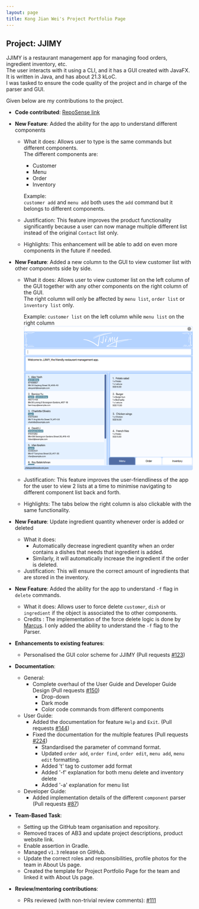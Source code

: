 ```yaml
---
layout: page
title: Kong Jian Wei's Project Portfolio Page
---
```


## Project: JJIMY

JJIMY is a restaurant management app for managing food orders, ingredient inventory, etc.  
The user interacts with it using a CLI, and it has a GUI created with JavaFX.  
It is written in Java, and has about 21.3 kLoC.  
I was tasked to ensure the code quality of the project and in charge of the parser and GUI.

Given below are my contributions to the project.

* **Code contributed**: [RepoSense link](https://nus-cs2103-ay2021s2.github.io/tp-dashboard/?search=&sort=groupTitle&sortWithin=title&timeframe=commit&mergegroup=&groupSelect=groupByRepos&breakdown=true&checkedFileTypes=docs~functional-code~test-code~other&since=&tabOpen=true&tabType=authorship&tabAuthor=Sharptail&tabRepo=AY2021S2-CS2103T-W15-3%2Ftp%5Bmaster%5D&authorshipIsMergeGroup=false&authorshipFileTypes=docs~functional-code~test-code~other&authorshipIsBinaryFileTypeChecked=false)

* **New Feature**: Added the ability for the app to understand different components
    * What it does: Allows user to type is the same commands but different components.  
      The different components are:  
      - Customer
      - Menu 
      - Order 
      - Inventory  
        
      Example:  
      `customer add` and `menu add` both uses the `add` command but it belongs to different components.  
    * Justification: This feature improves the product functionality significantly because a user can now manage multiple
      different list instead of the original `Contact` list only.  
    * Highlights: This enhancement will be able to add on even more components in the future if needed.
    
* **New Feature**: Added a new column to the GUI to view customer list with other components side by side.
    * What it does: Allows user to view customer list on the left column of the GUI together with any other components on the right column of the GUI.  
      The right column will only be affected by `menu list`, `order list` or `ìnventory list` only.  

      Example: `customer list` on the left column while `menu list` on the right column
      ![Ui](../images/Ui.png)
    * Justification: This feature improves the user-friendliness of the app for the user to view 2 lists at a time to minimise navigating to different component list back and forth.
    * Highlights: The tabs below the right column is also clickable with the same functionality.

* **New Feature**: Update ingredient quantity whenever order is added or deleted
    * What it does: 
      - Automatically decrease ingredient quantity when an order contains a dishes that needs that ingredient is added.
      - Similarly, it will automatically increase the ingredient if the order is deleted.
    * Justification: This will ensure the correct amount of ingredients that are stored in the inventory.

* **New Feature**: Added the ability for the app to understand `-f` flag in `delete` commands.
    * What it does: Allows user to force delete `customer`, `dish` or `ingredient` if the object is associated the to other components.
    * Credits : The implementation of the force delete logic is done by [Marcus](team/kangtinglee.md). I only added the ability to understand
    the `-f` flag to the Parser.
      
* **Enhancements to existing features**:
    * Personalised the GUI color scheme for JJIMY (Pull requests [\#123]())
    
* **Documentation**:
    * General:
        * Complete overhaul of the User Guide and Developer Guide Design (Pull requests [\#150]())
            * Drop-down
            * Dark mode
            * Color code commands from different components
    * User Guide:
        * Added the documentation for feature `Help` and `Exit`. (Pull requests [\#144]())
        * Fixed the documentation for the multiple features (Pull requests [\#224]())
            *  Standardised the parameter of command format. 
            *  Updated `order add`, `order find`, `order edit`, `menu add`, `menu edit` formatting.
            *  Added 't' tag to customer add format
            *  Added '-f' explanation for both menu delete and inventory delete
            *  Added '-a' explanation for menu list
    * Developer Guide:
        * Added implementation details of the different `component` parser (Pull requests [\#87]())
    
* **Team-Based Task**:
    * Setting up the GitHub team organisation and repository.
    * Removed traces of AB3 and update project descriptions, product website link.
    * Enable assertion in Gradle.
    * Managed `v1.3` release on GitHub.
    * Update the correct roles and responsibilities, profile photos for the team in About Us page.
    * Created the template for Project Portfolio Page for the team and linked it with About Us page.

* **Review/mentoring contributions**:
    * PRs reviewed (with non-trivial review comments): [\#111]()
    